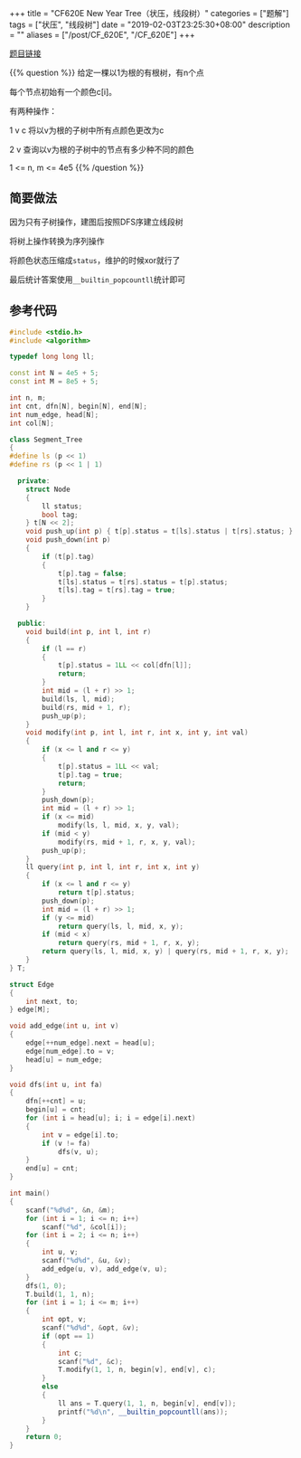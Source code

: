 +++
title = "CF620E New Year Tree（状压，线段树）"
categories = ["题解"]
tags = ["状压", "线段树"]
date = "2019-02-03T23:25:30+08:00"
description = ""
aliases = ["/post/CF_620E", "/CF_620E"]
+++

[题目链接](https://codeforces.com/contest/620/problem/E)

{{% question %}}
给定一棵以1为根的有根树，有n个点

每个节点初始有一个颜色c[i]。

有两种操作：

1 v c 将以v为根的子树中所有点颜色更改为c

2 v 查询以v为根的子树中的节点有多少种不同的颜色

1 <= n, m <= 4e5
{{% /question %}}

<!--more-->

## 简要做法

因为只有子树操作，建图后按照DFS序建立线段树

将树上操作转换为序列操作

将颜色状态压缩成`status`，维护的时候xor就行了

最后统计答案使用`__builtin_popcountll`统计即可

## 参考代码

```c++
#include <stdio.h>
#include <algorithm>

typedef long long ll;

const int N = 4e5 + 5;
const int M = 8e5 + 5;

int n, m;
int cnt, dfn[N], begin[N], end[N];
int num_edge, head[N];
int col[N];

class Segment_Tree
{
#define ls (p << 1)
#define rs (p << 1 | 1)

  private:
    struct Node
    {
        ll status;
        bool tag;
    } t[N << 2];
    void push_up(int p) { t[p].status = t[ls].status | t[rs].status; }
    void push_down(int p)
    {
        if (t[p].tag)
        {
            t[p].tag = false;
            t[ls].status = t[rs].status = t[p].status;
            t[ls].tag = t[rs].tag = true;
        }
    }

  public:
    void build(int p, int l, int r)
    {
        if (l == r)
        {
            t[p].status = 1LL << col[dfn[l]];
            return;
        }
        int mid = (l + r) >> 1;
        build(ls, l, mid);
        build(rs, mid + 1, r);
        push_up(p);
    }
    void modify(int p, int l, int r, int x, int y, int val)
    {
        if (x <= l and r <= y)
        {
            t[p].status = 1LL << val;
            t[p].tag = true;
            return;
        }
        push_down(p);
        int mid = (l + r) >> 1;
        if (x <= mid)
            modify(ls, l, mid, x, y, val);
        if (mid < y)
            modify(rs, mid + 1, r, x, y, val);
        push_up(p);
    }
    ll query(int p, int l, int r, int x, int y)
    {
        if (x <= l and r <= y)
            return t[p].status;
        push_down(p);
        int mid = (l + r) >> 1;
        if (y <= mid)
            return query(ls, l, mid, x, y);
        if (mid < x)
            return query(rs, mid + 1, r, x, y);
        return query(ls, l, mid, x, y) | query(rs, mid + 1, r, x, y);
    }
} T;

struct Edge
{
    int next, to;
} edge[M];

void add_edge(int u, int v)
{
    edge[++num_edge].next = head[u];
    edge[num_edge].to = v;
    head[u] = num_edge;
}

void dfs(int u, int fa)
{
    dfn[++cnt] = u;
    begin[u] = cnt;
    for (int i = head[u]; i; i = edge[i].next)
    {
        int v = edge[i].to;
        if (v != fa)
            dfs(v, u);
    }
    end[u] = cnt;
}

int main()
{
    scanf("%d%d", &n, &m);
    for (int i = 1; i <= n; i++)
        scanf("%d", &col[i]);
    for (int i = 2; i <= n; i++)
    {
        int u, v;
        scanf("%d%d", &u, &v);
        add_edge(u, v), add_edge(v, u);
    }
    dfs(1, 0);
    T.build(1, 1, n);
    for (int i = 1; i <= m; i++)
    {
        int opt, v;
        scanf("%d%d", &opt, &v);
        if (opt == 1)
        {
            int c;
            scanf("%d", &c);
            T.modify(1, 1, n, begin[v], end[v], c);
        }
        else
        {
            ll ans = T.query(1, 1, n, begin[v], end[v]);
            printf("%d\n", __builtin_popcountll(ans));
        }
    }
    return 0;
}
```